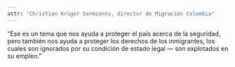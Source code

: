 ```yaml
---
attr: "Christian Krüger Sarmiento, director de Migración Colombia"
---
```

“Ese es un tema que nos ayuda a proteger el país acerca de la seguridad, pero también nos ayuda a proteger los derechos de los inmigrantes, los cuales son ignorados por su condición de estado legal — son explotados en su empleo.”